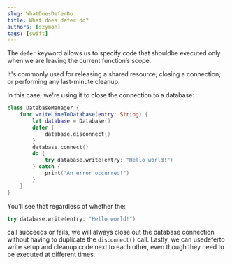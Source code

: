 ```yaml
---
slug: WhatDoesDeferDo
title: What does defer do?
authors: [szymon]
tags: [swift]
---
```


The `defer` keyword allows us to specify code that shouldbe executed only when we are leaving the current function’s scope.

It's commonly used for releasing a shared resource, closing a connection, or performing any last-minute cleanup.

In this case, we're using it to close the connection to a database:

```swift
class DatabaseManager {
    func writeLineToDatabase(entry: String) {
        let database = Database()
        defer {
            database.disconnect()
        }
        database.connect()
        do {
            try database.write(entry: "Hello world!")
        } catch {
            print("An error occurred!")
        }
    }
}
```

You’ll see that regardless of whether the:
```swift
try database.write(entry: "Hello world!")
```
call succeeds or fails, we will always close out the database connection without having to duplicate the `disconnect()` call. Lastly, we can usedeferto write setup and cleanup code next to each other, even though they need to be executed at different times.
